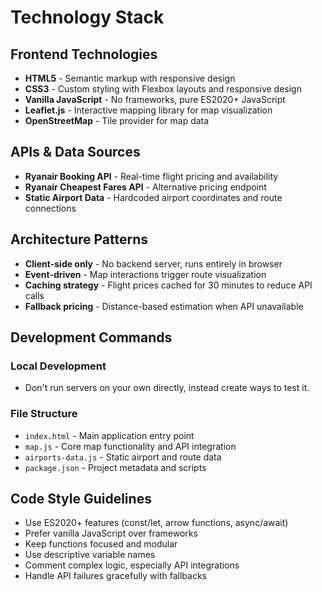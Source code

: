 # Technology Stack

## Frontend Technologies
- **HTML5** - Semantic markup with responsive design
- **CSS3** - Custom styling with Flexbox layouts and responsive design
- **Vanilla JavaScript** - No frameworks, pure ES2020+ JavaScript
- **Leaflet.js** - Interactive mapping library for map visualization
- **OpenStreetMap** - Tile provider for map data

## APIs & Data Sources
- **Ryanair Booking API** - Real-time flight pricing and availability
- **Ryanair Cheapest Fares API** - Alternative pricing endpoint
- **Static Airport Data** - Hardcoded airport coordinates and route connections

## Architecture Patterns
- **Client-side only** - No backend server, runs entirely in browser
- **Event-driven** - Map interactions trigger route visualization
- **Caching strategy** - Flight prices cached for 30 minutes to reduce API calls
- **Fallback pricing** - Distance-based estimation when API unavailable

## Development Commands

### Local Development
- Don't run servers on your own directly, instead create ways to test it.

### File Structure
- `index.html` - Main application entry point
- `map.js` - Core map functionality and API integration
- `airports-data.js` - Static airport and route data
- `package.json` - Project metadata and scripts

## Code Style Guidelines
- Use ES2020+ features (const/let, arrow functions, async/await)
- Prefer vanilla JavaScript over frameworks
- Keep functions focused and modular
- Use descriptive variable names
- Comment complex logic, especially API integrations
- Handle API failures gracefully with fallbacks